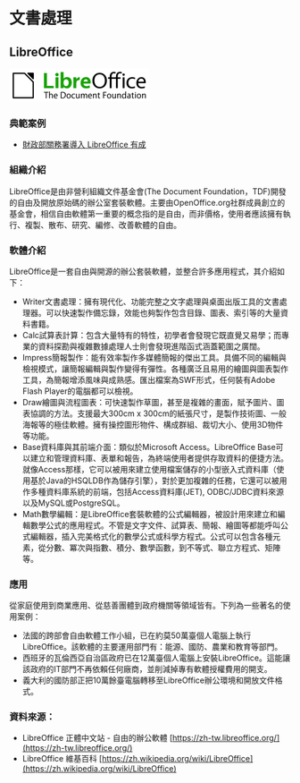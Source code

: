 # **文書處理**

## **LibreOffice**

![](/assets/LibreOffice.png)

### 典範案例

* [財政部關務署導入 LibreOffice 有成](/cai-zheng-bu-guan-wu-shu-dao-ru-libreoffice-you-cheng.md)

### 組織介紹

LibreOffice是由非營利組織文件基金會\(The Document Foundation，TDF\)開發的自由及開放原始碼的辦公室套裝軟體。主要由OpenOffice.org社群成員創立的基金會，相信自由軟體第一重要的概念指的是自由，而非價格，使用者應該擁有執行、複製、散布、研究、編修、改善軟體的自由。

### 軟體介紹

LibreOffice是一套自由與開源的辦公套裝軟體，並整合許多應用程式，其介紹如下：

* Writer文書處理：擁有現代化、功能完整之文字處理與桌面出版工具的文書處理器。可以快速製作備忘錄，效能也夠製作包含目錄、圖表、索引等的大量資料書籍。
* Calc試算表計算：包含大量特有的特性，初學者會發現它既直覺又易學；而專業的資料探勘與複雜數據處理人士則會發現進階函式涵蓋範圍之廣闊。
* Impress簡報製作：能有效率製作多媒體簡報的傑出工具。具備不同的編輯與檢視模式，讓簡報編輯與製作變得有彈性。各種廣泛且易用的繪圖與圖表製作工具，為簡報增添風味與成熟感。匯出檔案為SWF形式，任何裝有Adobe Flash Player的電腦都可以檢視。
* Draw繪圖與流程圖表：可快速製作草圖，甚至是複雜的畫面，賦予圖片、圖表協調的方法。支援最大300cm x 300cm的紙張尺寸，是製作技術圖、一般海報等的極佳軟體。擁有操控圖形物件、構成群組、裁切大小、使用3D物件等功能。
* Base資料庫與其前端介面：類似於Microsoft Access。LibreOffice Base可以建立和管理資料庫、表單和報告，為終端使用者提供存取資料的便捷方法。就像Access那樣，它可以被用來建立使用檔案儲存的小型嵌入式資料庫（使用基於Java的HSQLDB作為儲存引擎），對於更加複雜的任務，它還可以被用作多種資料庫系統的前端，包括Access資料庫\(JET\), ODBC/JDBC資料來源以及MySQL或PostgreSQL。
* Math數學編輯：是LibreOffice套裝軟體的公式編輯器，被設計用來建立和編輯數學公式的應用程式。不管是文字文件、試算表、簡報、繪圖等都能呼叫公式編輯器，插入完美格式化的數學公式或科學方程式。公式可以包含各種元素，從分數、冪次與指數、積分、數學函數，到不等式、聯立方程式、矩陣等。

### 應用

從家庭使用到商業應用、從慈善團體到政府機關等領域皆有。下列為一些著名的使用案例：

* 法國的跨部會自由軟體工作小組，已在約莫50萬臺個人電腦上執行LibreOffice。該軟體的主要運用部門有：能源、國防、農業和教育等部門。
* 西班牙的瓦倫西亞自治區政府已在12萬臺個人電腦上安裝LibreOffice。這能讓該政府的IT部門不再依賴任何廠商，並削減掉專有軟體授權費用的開支。
* 義大利的國防部正把10萬餘臺電腦轉移至LibreOffice辦公環境和開放文件格式。

### 資料來源：

* LibreOffice 正體中文站 - 自由的辦公軟體 [https://zh-tw.libreoffice.org/](https://zh-tw.libreoffice.org/)
* LibreOffice 維基百科 [https://zh.wikipedia.org/wiki/LibreOffice](https://zh.wikipedia.org/wiki/LibreOffice)



